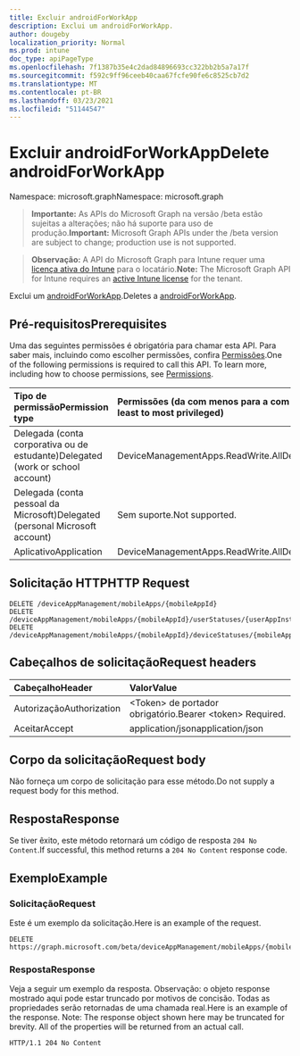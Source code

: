```yaml
---
title: Excluir androidForWorkApp
description: Exclui um androidForWorkApp.
author: dougeby
localization_priority: Normal
ms.prod: intune
doc_type: apiPageType
ms.openlocfilehash: 7f1387b35e4c2dad84896693cc322bb2b5a7a17f
ms.sourcegitcommit: f592c9ff96ceeb40caa67fcfe90fe6c8525cb7d2
ms.translationtype: MT
ms.contentlocale: pt-BR
ms.lasthandoff: 03/23/2021
ms.locfileid: "51144547"
---
```

# <a name="delete-androidforworkapp"></a><span data-ttu-id="7a763-103">Excluir androidForWorkApp</span><span class="sxs-lookup"><span data-stu-id="7a763-103">Delete androidForWorkApp</span></span>

<span data-ttu-id="7a763-104">Namespace: microsoft.graph</span><span class="sxs-lookup"><span data-stu-id="7a763-104">Namespace: microsoft.graph</span></span>

> <span data-ttu-id="7a763-105">**Importante:** As APIs do Microsoft Graph na versão /beta estão sujeitas a alterações; não há suporte para uso de produção.</span><span class="sxs-lookup"><span data-stu-id="7a763-105">**Important:** Microsoft Graph APIs under the /beta version are subject to change; production use is not supported.</span></span>

> <span data-ttu-id="7a763-106">**Observação:** A API do Microsoft Graph para Intune requer uma [licença ativa do Intune](https://go.microsoft.com/fwlink/?linkid=839381) para o locatário.</span><span class="sxs-lookup"><span data-stu-id="7a763-106">**Note:** The Microsoft Graph API for Intune requires an [active Intune license](https://go.microsoft.com/fwlink/?linkid=839381) for the tenant.</span></span>

<span data-ttu-id="7a763-107">Exclui um [androidForWorkApp](../resources/intune-apps-androidforworkapp.md).</span><span class="sxs-lookup"><span data-stu-id="7a763-107">Deletes a [androidForWorkApp](../resources/intune-apps-androidforworkapp.md).</span></span>

## <a name="prerequisites"></a><span data-ttu-id="7a763-108">Pré-requisitos</span><span class="sxs-lookup"><span data-stu-id="7a763-108">Prerequisites</span></span>
<span data-ttu-id="7a763-p101">Uma das seguintes permissões é obrigatória para chamar esta API. Para saber mais, incluindo como escolher permissões, confira [Permissões](/graph/permissions-reference).</span><span class="sxs-lookup"><span data-stu-id="7a763-p101">One of the following permissions is required to call this API. To learn more, including how to choose permissions, see [Permissions](/graph/permissions-reference).</span></span>

|<span data-ttu-id="7a763-111">Tipo de permissão</span><span class="sxs-lookup"><span data-stu-id="7a763-111">Permission type</span></span>|<span data-ttu-id="7a763-112">Permissões (da com menos para a com mais privilégios)</span><span class="sxs-lookup"><span data-stu-id="7a763-112">Permissions (from least to most privileged)</span></span>|
|:---|:---|
|<span data-ttu-id="7a763-113">Delegada (conta corporativa ou de estudante)</span><span class="sxs-lookup"><span data-stu-id="7a763-113">Delegated (work or school account)</span></span>|<span data-ttu-id="7a763-114">DeviceManagementApps.ReadWrite.All</span><span class="sxs-lookup"><span data-stu-id="7a763-114">DeviceManagementApps.ReadWrite.All</span></span>|
|<span data-ttu-id="7a763-115">Delegada (conta pessoal da Microsoft)</span><span class="sxs-lookup"><span data-stu-id="7a763-115">Delegated (personal Microsoft account)</span></span>|<span data-ttu-id="7a763-116">Sem suporte.</span><span class="sxs-lookup"><span data-stu-id="7a763-116">Not supported.</span></span>|
|<span data-ttu-id="7a763-117">Aplicativo</span><span class="sxs-lookup"><span data-stu-id="7a763-117">Application</span></span>|<span data-ttu-id="7a763-118">DeviceManagementApps.ReadWrite.All</span><span class="sxs-lookup"><span data-stu-id="7a763-118">DeviceManagementApps.ReadWrite.All</span></span>|

## <a name="http-request"></a><span data-ttu-id="7a763-119">Solicitação HTTP</span><span class="sxs-lookup"><span data-stu-id="7a763-119">HTTP Request</span></span>
<!-- {
  "blockType": "ignored"
}
-->
``` http
DELETE /deviceAppManagement/mobileApps/{mobileAppId}
DELETE /deviceAppManagement/mobileApps/{mobileAppId}/userStatuses/{userAppInstallStatusId}/app
DELETE /deviceAppManagement/mobileApps/{mobileAppId}/deviceStatuses/{mobileAppInstallStatusId}/app
```

## <a name="request-headers"></a><span data-ttu-id="7a763-120">Cabeçalhos de solicitação</span><span class="sxs-lookup"><span data-stu-id="7a763-120">Request headers</span></span>
|<span data-ttu-id="7a763-121">Cabeçalho</span><span class="sxs-lookup"><span data-stu-id="7a763-121">Header</span></span>|<span data-ttu-id="7a763-122">Valor</span><span class="sxs-lookup"><span data-stu-id="7a763-122">Value</span></span>|
|:---|:---|
|<span data-ttu-id="7a763-123">Autorização</span><span class="sxs-lookup"><span data-stu-id="7a763-123">Authorization</span></span>|<span data-ttu-id="7a763-124">&lt;Token&gt; de portador obrigatório.</span><span class="sxs-lookup"><span data-stu-id="7a763-124">Bearer &lt;token&gt; Required.</span></span>|
|<span data-ttu-id="7a763-125">Aceitar</span><span class="sxs-lookup"><span data-stu-id="7a763-125">Accept</span></span>|<span data-ttu-id="7a763-126">application/json</span><span class="sxs-lookup"><span data-stu-id="7a763-126">application/json</span></span>|

## <a name="request-body"></a><span data-ttu-id="7a763-127">Corpo da solicitação</span><span class="sxs-lookup"><span data-stu-id="7a763-127">Request body</span></span>
<span data-ttu-id="7a763-128">Não forneça um corpo de solicitação para esse método.</span><span class="sxs-lookup"><span data-stu-id="7a763-128">Do not supply a request body for this method.</span></span>

## <a name="response"></a><span data-ttu-id="7a763-129">Resposta</span><span class="sxs-lookup"><span data-stu-id="7a763-129">Response</span></span>
<span data-ttu-id="7a763-130">Se tiver êxito, este método retornará um código de resposta `204 No Content`.</span><span class="sxs-lookup"><span data-stu-id="7a763-130">If successful, this method returns a `204 No Content` response code.</span></span>

## <a name="example"></a><span data-ttu-id="7a763-131">Exemplo</span><span class="sxs-lookup"><span data-stu-id="7a763-131">Example</span></span>

### <a name="request"></a><span data-ttu-id="7a763-132">Solicitação</span><span class="sxs-lookup"><span data-stu-id="7a763-132">Request</span></span>
<span data-ttu-id="7a763-133">Este é um exemplo da solicitação.</span><span class="sxs-lookup"><span data-stu-id="7a763-133">Here is an example of the request.</span></span>
``` http
DELETE https://graph.microsoft.com/beta/deviceAppManagement/mobileApps/{mobileAppId}
```

### <a name="response"></a><span data-ttu-id="7a763-134">Resposta</span><span class="sxs-lookup"><span data-stu-id="7a763-134">Response</span></span>
<span data-ttu-id="7a763-p102">Veja a seguir um exemplo da resposta. Observação: o objeto response mostrado aqui pode estar truncado por motivos de concisão. Todas as propriedades serão retornadas de uma chamada real.</span><span class="sxs-lookup"><span data-stu-id="7a763-p102">Here is an example of the response. Note: The response object shown here may be truncated for brevity. All of the properties will be returned from an actual call.</span></span>
``` http
HTTP/1.1 204 No Content
```




